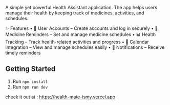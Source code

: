 A simple yet powerful Health Assistant application.
The app helps users manage their health by keeping track of medicines, activities, and schedules.

✨ Features
	•	🔑 User Accounts – Create accounts and log in securely
	•	💊 Medicine Reminders – Set and manage medicine schedules
	•	📊 Health Tracking – Track health-related activities and progress
	•	📅 Calendar Integration – View and manage schedules easily
	•	🔔 Notifications – Receive timely reminders

## Getting Started

1. Run `npm install`
2. Run `npm run dev`

check it out at : https://health-mate-ismy.vercel.app
